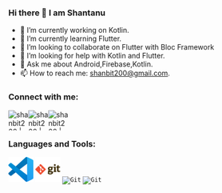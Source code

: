 
### Hi there 👋 I am Shantanu

- 🔭 I’m currently working on Kotlin.
- 🌱 I’m currently learning Flutter.
- 👯 I’m looking to collaborate on Flutter with Bloc Framework
- 🤔 I’m looking for help with Kotlin and Flutter.
- 💬 Ask me about Android,Firebase,Kotlin.
- 📫 How to reach me: shanbit200@gmail.com.

### Connect with me:
<div>
<a href='https://medium.com/@shanbit200'>
  <img align="left" alt="shanbit200 | medium" width="40px" height='40px' src="https://cdn.jsdelivr.net/npm/simple-icons@v3/icons/medium.svg" />
</a>
<a href='https://twitter.com/shanbit200'>
<img align="left"  alt="shanbit200 | Twitter" width="40px" height='40px' src="https://cdn.jsdelivr.net/npm/simple-icons@v3/icons/twitter.svg" />
</a>
<a href='https://www.linkedin.com/in/shanbit200/'>
 <img align="left"  alt="shanbit200 | LinkedIn" width="40px" height='40px' src="https://cdn.jsdelivr.net/npm/simple-icons@v3/icons/linkedin.svg" />
</a>
  </div>
  <br/>
<br/>

### Languages and Tools:
<code><img  alt="Visual Studio Code" width="50px" src="https://raw.githubusercontent.com/github/explore/80688e429a7d4ef2fca1e82350fe8e3517d3494d/topics/visual-studio-code/visual-studio-code.png" /></code>
<code><img  alt="Git" width="50px" src="https://raw.githubusercontent.com/github/explore/80688e429a7d4ef2fca1e82350fe8e3517d3494d/topics/git/git.png" /></code>
<code><img  alt="Git" width="50px" src="https://cdn.cdnlogo.com/logos/f/67/firebase.svg" /></code>
<code><img  alt="Git" width="180px" src="https://cdn.cdnlogo.com/logos/k/49/kotlin.svg" /></code>






